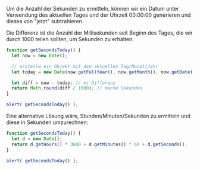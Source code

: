 Um die Anzahl der Sekunden zu ermitteln, können wir ein Datum unter Verwendung des aktuellen Tages und der Uhrzeit 00:00:00 generieren und dieses von "jetzt" subtrahieren.

Die Differenz ist die Anzahl der Millisekunden seit Beginn des Tages, die wir durch 1000 teilen sollten, um Sekunden zu erhalten:

```js run
function getSecondsToday() {
  let now = new Date();

  // erstelle ein Objekt mit dem aktuellen Tag/Monat/Jahr
  let today = new Date(now.getFullYear(), now.getMonth(), now.getDate());

  let diff = now - today; // ms Differenz
  return Math.round(diff / 1000); // mache Sekunden
}

alert( getSecondsToday() );
```

Eine alternative Lösung wäre, Stunden/Minuten/Sekunden zu ermitteln und diese in Sekunden umzurechnen:

```js run
function getSecondsToday() {
  let d = new Date();
  return d.getHours() * 3600 + d.getMinutes() * 60 + d.getSeconds();
}

alert( getSecondsToday() );
```
